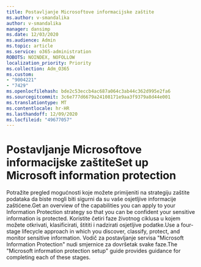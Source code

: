```yaml
---
title: Postavljanje Microsoftove informacijske zaštite
ms.author: v-smandalika
author: v-smandalika
manager: dansimp
ms.date: 12/03/2020
ms.audience: Admin
ms.topic: article
ms.service: o365-administration
ROBOTS: NOINDEX, NOFOLLOW
localization_priority: Priority
ms.collection: Adm_O365
ms.custom:
- "9004221"
- "7429"
ms.openlocfilehash: bde2c53eccb4ac687a064c3ab44c362d995e2fa6
ms.sourcegitcommit: 3c6e777d6679a24108171e9aa3f9379a8d44e001
ms.translationtype: MT
ms.contentlocale: hr-HR
ms.lasthandoff: 12/09/2020
ms.locfileid: "49677057"
---
```

# <a name="set-up-microsoft-information-protection"></a><span data-ttu-id="b080d-102">Postavljanje Microsoftove informacijske zaštite</span><span class="sxs-lookup"><span data-stu-id="b080d-102">Set up Microsoft information protection</span></span>

<span data-ttu-id="b080d-103">Potražite pregled mogućnosti koje možete primijeniti na strategiju zaštite podataka da biste mogli biti sigurni da su vaše osjetljive informacije zaštićene.</span><span class="sxs-lookup"><span data-stu-id="b080d-103">Get an overview of the capabilities you can apply to your Information Protection strategy so that you can be confident your sensitive information is protected.</span></span> <span data-ttu-id="b080d-104">Koristite četiri faze životnog ciklusa u kojem možete otkrivati, klasificirati, štititi i nadzirati osjetljive podatke.</span><span class="sxs-lookup"><span data-stu-id="b080d-104">Use a four-stage lifecycle approach in which you discover, classify, protect, and monitor sensitive information.</span></span> <span data-ttu-id="b080d-105">Vodič za postavljanje servisa "Microsoft Information Protection" nudi smjernice za dovršetak svake faze.</span><span class="sxs-lookup"><span data-stu-id="b080d-105">The "Microsoft information protection setup" guide provides guidance for completing each of these stages.</span></span>
